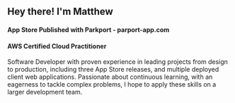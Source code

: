 <h2> Hey there! I'm <strong>Matthew</strong></h2>

<h4><strong>App Store Published with Parkport</strong> - parport-app.com</h4>

<h4><strong>AWS Certified Cloud Practitioner</strong></h4>

<p>Software Developer with proven experience in leading projects from design to production, including three App Store releases, and multiple deployed client web applications.  Passionate about continuous learning, with an eagerness to tackle complex problems, I hope to apply these skills on a larger development team.</p>
